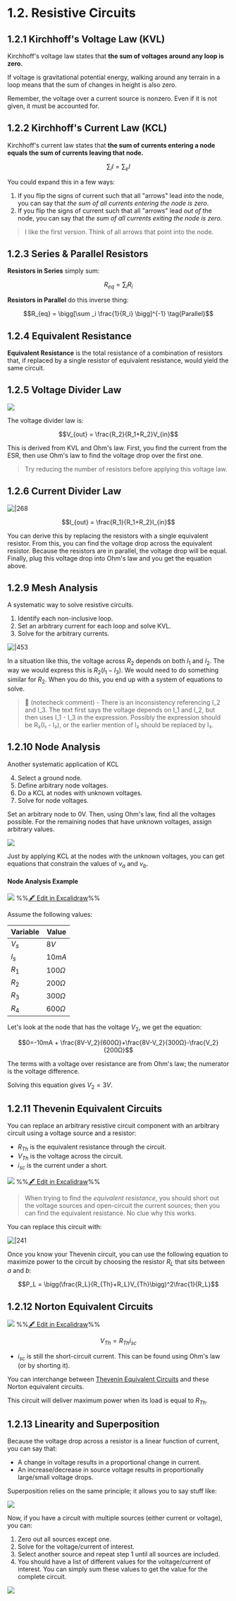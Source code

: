 # 1.2. Resistive Circuits

## 1.2.1 Kirchhoff's Voltage Law (KVL)

Kirchhoff's voltage law states that **the sum of voltages around any loop is zero.**

If voltage is gravitational potential energy, walking around any terrain in a loop means that the sum of changes in height is also zero.

Remember, the voltage over a current source is nonzero. Even if it is not given, it must be accounted for.

## 1.2.2 Kirchhoff's Current Law (KCL)

Kirchhoff's current law states that **the sum of currents entering a node equals the sum of currents leaving that node.**

$$\sum _i I = \sum _e I$$

You could expand this in a few ways:
1. If you flip the signs of current such that all "arrows" lead *into* the node, you can say that *the sum of all currents entering the node is zero*.
2. If you flip the signs of current such that all "arrows" lead *out of* the node, you can say that *the sum of all currents exiting the node is zero.*

> I like the first version. Think of all arrows that point into the node.

## 1.2.3 Series & Parallel Resistors

**Resistors in Series** simply sum:

$$R_{eq} = \sum_i R_i \tag{Series}$$

**Resistors in Parallel** do this inverse thing:

$$R_{eq} = \bigg[\sum _i \frac{1}{R_i}   \bigg]^{-1} \tag{Parallel}$$

## 1.2.4 Equivalent Resistance

**Equivalent Resistance** is the total resistance of a combination of resistors that, if replaced by a single resistor of equivalent resistance, would yield the same circuit.

## 1.2.5 Voltage Divider Law
![](../../media/Pasted%20image%2020250110133635.webp)

The voltage divider law is:

$$V_{out} = \frac{R_2}{R_1+R_2}V_{in}$$

This is derived from KVL and Ohm's law. First, you find the current from the ESR, then use Ohm's law to find the voltage drop over the first one. 

> Try reducing the number of resistors before applying this voltage law.

## 1.2.6 Current Divider Law

![|268](../../media/Pasted%20image%2020250110133358.webp)

$$I_{out} = \frac{R_1}{R_1+R_2}I_{in}$$

You can derive this by replacing the resistors with a single equivalent resistor. From this, you can find the voltage drop across the equivalent resistor. Because the resistors are in parallel, the voltage drop will be equal. Finally, plug this voltage drop into Ohm's law and you get the equation above.

## 1.2.9 Mesh Analysis

A systematic way to solve resistive circuits.

1. Identify each non-inclusive loop.
2. Set an arbitrary current for each loop and solve KVL.
3. Solve for the arbitrary currents.

![|453](../../media/Pasted%20image%2020250110135538.webp)

In a situation like this, the voltage across $R_2$ depends on both $I_1$ and $I_2$. The way we would express this is $R_2(I_1 - I_3)$. We would need to do something similar for $R_2$. When you do this, you end up with a system of equations to solve.

> 🤖 (notecheck comment) - There is an inconsistency referencing I_2 and I_3. The text first says the voltage depends on I_1 and I_2, but then uses I_1 - I_3 in the expression. Possibly the expression should be R₂(I₁ - I₂), or the earlier mention of I₂ should be replaced by I₃.

## 1.2.10 Node Analysis

Another systematic application of KCL

4. Select a ground node.
5. Define arbitrary node voltages.
6. Do a KCL at nodes with unknown voltages.
7. Solve for node voltages.

Set an arbitrary node to 0V. Then, using Ohm's law, find all the voltages possible. For the remaining nodes that have unknown voltages, assign arbitrary values.

![](../../media/Pasted%20image%2020250114131634.webp)

Just by applying KCL at the nodes with the unknown voltages, you can get equations that constrain the values of $v_a$ and $v_b$. 

#### Node Analysis Example
![](../../media/excalidraw/excalidraw-2025-01-14-13.28.16.excalidraw.svg)
%%[🖋 Edit in Excalidraw](../../media/excalidraw/excalidraw-2025-01-14-13.28.16.excalidraw.md)%%

Assume the following values:

| Variable | Value  |
| -------- | ------ |
| $V_s$    | $8V$   |
| $I_s$    | $10mA$ |
| $R_1$    | $100Ω$ |
| $R_2$    | $200Ω$ |
| $R_3$    | $300Ω$ |
| $R_4$    | $600Ω$ |

Let's look at the node that has the voltage $V_2$, we get the equation:

$$0=-10mA + \frac{8V-V_2}{600Ω}+\frac{8V-V_2}{300Ω}-\frac{V_2}{200Ω}$$

The terms with a voltage over resistance are from Ohm's law; the numerator is the voltage difference. 

Solving this equation gives $V_2 = 3V$. 

## 1.2.11 Thevenin Equivalent Circuits

You can replace an arbitrary resistive circuit component with an arbitrary circuit using a voltage source and a resistor:

- $R_{Th}$ is the equivalent resistance through the circuit.
- $V_{Th}$ is the voltage across the circuit.
- $i_{sc}$ is the current under a short.

![](../../media/excalidraw/excalidraw-2025-01-14-13.40.57.excalidraw.svg)
%%[🖋 Edit in Excalidraw](../../media/excalidraw/excalidraw-2025-01-14-13.40.57.excalidraw.md)%%

> When trying to find the *equivalent resistance*, you should short out the voltage sources and open-circuit the current sources; then you can find the equivalent resistance. No clue why this works.

You can replace this circuit with:

![|241](../../media/Pasted%20image%2020250114134324.webp)

Once you know your Thevenin circuit, you can use the following equation to maximize power to the circuit by choosing the resistor $R_L$ that sits between $a$ and $b$:

$$P_L = \bigg(\frac{R_L}{R_{Th}+R_L}V_{Th}\bigg)^2\frac{1}{R_L}$$

## 1.2.12 Norton Equivalent Circuits

![](../../media/excalidraw/excalidraw-2025-01-27-13.59.55.excalidraw.svg)
%%[🖋 Edit in Excalidraw](../../media/excalidraw/excalidraw-2025-01-27-13.59.55.excalidraw.md)%%

$$V_{Th}=R_{Th}i_{sc}$$

- $i_{sc}$ is still the short-circuit current. This can be found using Ohm's law (or by shorting it).

You can interchange between [Thevenin Equivalent Circuits](1.2.%20Resistive%20Circuits.md#2.11%20Thevenin%20Equivalent%20Circuits) and these Norton equivalent circuits.

This circuit will deliver maximum power when its load is equal to $R_{Th}$. 

## 1.2.13 Linearity and Superposition

Because the voltage drop across a resistor is a linear function of current, you can say that:
- A change in voltage results in a proportional change in current.
- An increase/decrease in source voltage results in proportionally large/small voltage drops.

Superposition relies on the same principle; it allows you to say stuff like:

![](../../media/Pasted%20image%2020250131201412.webp)

Now, if you have a circuit with multiple sources (either current or voltage), you can:
1. Zero out all sources except one.
2. Solve for the voltage/current of interest.
3. Select another source and repeat step 1 until all sources are included.
4. You should have a list of different values for the voltage/current of interest. You can simply sum these values to get the value for the complete circuit.

![](../../media/Pasted%20image%2020250131201915.webp)